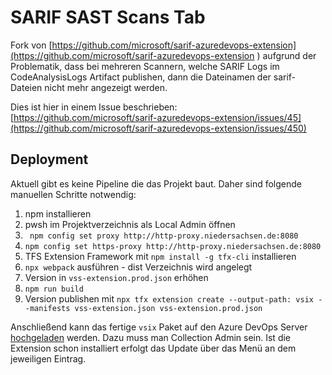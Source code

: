 # SARIF SAST Scans Tab

Fork von [https://github.com/microsoft/sarif-azuredevops-extension](https://github.com/microsoft/sarif-azuredevops-extension ) aufgrund der Problematik, dass bei mehreren Scannern, welche SARIF Logs im CodeAnalysisLogs Artifact publishen, dann die Dateinamen der sarif-Dateien nicht mehr angezeigt werden.

Dies ist hier in einem Issue beschrieben:
[https://github.com/microsoft/sarif-azuredevops-extension/issues/45](https://github.com/microsoft/sarif-azuredevops-extension/issues/450)

## Deployment
Aktuell gibt es keine Pipeline die das Projekt baut. Daher sind folgende manuellen Schritte notwendig:

1. npm installieren
2. pwsh im Projektverzeichnis als Local Admin öffnen
3. ` npm config set proxy http://http-proxy.niedersachsen.de:8080`
4. `npm config set https-proxy http://http-proxy.niedersachsen.de:8080`
5. TFS Extension Framework mit `npm install -g tfx-cli` installieren
6. `npx webpack` ausführen - dist Verzeichnis wird angelegt
7. Version in `vss-extension.prod.json` erhöhen
8. `npm run build`
9. Version publishen mit `npx tfx extension create --output-path: vsix --manifests vss-extension.json vss-extension.prod.json`


Anschließend kann das fertige `vsix` Paket auf den Azure DevOps Server [hochgeladen](https://intra.devops.it.niedersachsen.de/tfs/_gallery/manage) werden. Dazu muss man Collection Admin sein. Ist die Extension schon installiert erfolgt das Update über das Menü an dem jeweiligen Eintrag.
